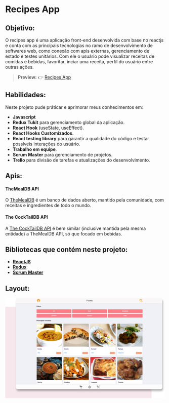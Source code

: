 # Recipes App
  
## Objetivo: 
O recipes app é uma aplicação front-end desenvolvida com base no reactjs e conta com as princípais tecnologias no ramo de desenvolvimento de softwares web, como conexão com apis externas, gerenciamento de estado e testes unitários. Com ele o usuário pode visualizar receitas de comidas e bebidas, favoritar, inciar uma receita, perfil do usuário entre outras ações.


> **Preview:**
> 👉 [Recipes App](https://recipes-app-red-eight.vercel.app/foods)

## Habilidades: 

Neste projeto pude práticar e aprimorar meus conhecimentos em:

- **Javascript** 
- **Redux Tukit** para gerenciamento global da aplicação.
- **React Hook** (useState, useEffect).
- **React Hooks Customizados**.
- **React testing library** para garantir a qualidade do código e testar possíveis interações do usuário.
- **Trabalho em equipe**.
- **Scrum Master** para gerenciamento de projetos.
- **Trello** para divisão de tarefas e atualizações do desenvolvimento.

## Apis:

#### TheMealDB API

O [TheMealDB](https://www.themealdb.com/) é um banco de dados aberto, mantido pela comunidade, com receitas e ingredientes de todo o mundo.

#### The CockTailDB API

 A [The CockTailDB API](https://www.thecocktaildb.com/api.php) é bem similar (inclusive mantida pela mesma entidade) a TheMealDB API, só que focado em bebidas.

## Bibliotecas que contém neste projeto:
* **[ReactJS](https://pt-br.reactjs.org/)**
* **[Redux](https://redux.js.org/)**
* **[Scrum Master](https://g.co/kgs/NoFQZW)**

## Layout:

![](./src/images/recipes.svg)